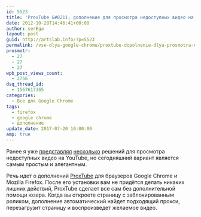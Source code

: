 ```yaml
---
id: 5523
title: 'ProxTube &#8211; дополнение для просмотра недоступных видео на YouTube'
date: 2012-10-28T14:46:41+00:00
author: serEga
layout: post
guid: http://artslab.info/?p=5523
permalink: /vse-dlya-google-chrome/proxtube-dopolnenie-dlya-prosmotra-nedostupnyx-video-na-youtube/
prosmotr:
  - 27
  - 27
  - 27
wpb_post_views_count:
  - 2756
dsq_thread_id:
  - 1567617365
categories:
  - Все для Google Chrome
tags:
  - firefox
  - google chrome
  - дополнение
update_date: 2017-07-20 10:00:00
amp: true
---
```

<center>
  <amp-img src="https://cldup.com/059GdVUGYW.jpg" alt="просмотр заблокированных видео на youtube" title="proxtube_youtube" width="300" height="149"></amp-img>
</center>

Ранее я уже [представлял](http://artslab.info/obzoryi-saytov/prosmotr-zablokirovannyx-video-na-youtube-s-pomoshhyu-servisa-videodropper/ "Просмотр заблокированных видео на Youtube с помощью сервиса Videodropper") [несколько](http://artslab.info/sovetyi/eto-video-ne-dostupno-dlya-prosmotra-kak-smotret-zablokirovannoe-video-s-youtube/ "Это видео не доступно для просмотра — как смотреть заблокированное видео с youtube") решений для просмотра недоступных видео на YouTube, но сегодняшний вариант является самым простым и элегантным.

Речь идет о дополнений [ProxTube](https://proxtube.com/) для браузеров Google Chrome и Mozilla Firefox. После его установки вам не придётся делать никаких лишних действий, ProxTube сделает все сам без дополнительной помощи юзера. Когда вы откроете страницу с заблокированным роликом, дополнение автоматический найдет подходящий прокси, перезагрузит страницу и воспроизведет желаемое видео.